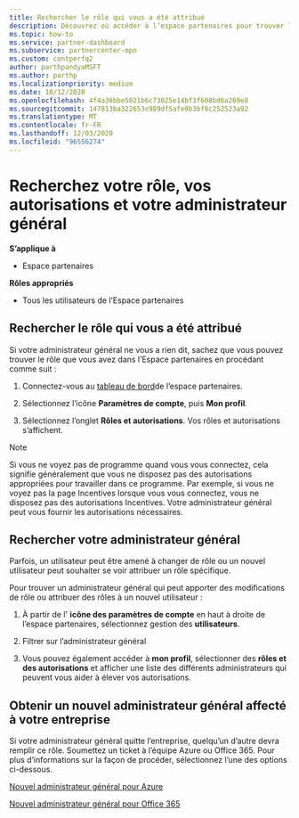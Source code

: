 ```yaml
---
title: Rechercher le rôle qui vous a été attribué
description: Découvrez où accéder à l’espace partenaires pour trouver le rôle que vous avez attribué, vos autorisations et votre administrateur général.
ms.topic: how-to
ms.service: partner-dashboard
ms.subservice: partnercenter-mpn
ms.custom: contperfq2
author: parthpandyaMSFT
ms.author: parthp
ms.localizationpriority: medium
ms.date: 10/12/2020
ms.openlocfilehash: 4f4a36bbe5021b6c73025e14bf3f608bd6a269e8
ms.sourcegitcommit: 147813ba322653c989df5afe0b3bf0c252523a92
ms.translationtype: MT
ms.contentlocale: fr-FR
ms.lasthandoff: 12/03/2020
ms.locfileid: "96556274"
---
```

# <a name="find-your-role-your-permissions-and-your-global-admin"></a>Recherchez votre rôle, vos autorisations et votre administrateur général

**S’applique à**
- Espace partenaires

**Rôles appropriés**

- Tous les utilisateurs de l’Espace partenaires

## <a name="find-the-role-youve-been-assigned"></a>Rechercher le rôle qui vous a été attribué

Si votre administrateur général ne vous a rien dit, sachez que vous pouvez trouver le rôle que vous avez dans l’Espace partenaires en procédant comme suit :

1. Connectez-vous au [tableau de bord](https://partner.microsoft.com/dashboard/home)de l’espace partenaires.

1. Sélectionnez l’icône **Paramètres de compte**, puis **Mon profil**.
 
1. Sélectionnez l’onglet **Rôles et autorisations**. Vos rôles et autorisations s’affichent.
 
>[!Note]
>Si vous ne voyez pas de programme quand vous vous connectez, cela signifie généralement que vous ne disposez pas des autorisations appropriées pour travailler dans ce programme. Par exemple, si vous ne voyez pas la page Incentives lorsque vous vous connectez, vous ne disposez pas des autorisations Incentives. Votre administrateur général peut vous fournir les autorisations nécessaires.

## <a name="find-your-global-admin"></a>Rechercher votre administrateur général

Parfois, un utilisateur peut être amené à changer de rôle ou un nouvel utilisateur peut souhaiter se voir attribuer un rôle spécifique.

Pour trouver un administrateur général qui peut apporter des modifications de rôle ou attribuer des rôles à un nouvel utilisateur : 

1. À partir de l' **icône des paramètres de compte** en haut à droite de l’espace partenaires, sélectionnez gestion des **utilisateurs**.

1. Filtrer sur l’administrateur général

1. Vous pouvez également accéder à **mon profil**, sélectionner des **rôles et des autorisations** et afficher une liste des différents administrateurs qui peuvent vous aider à élever vos autorisations. 


## <a name="get-a-new-global-admin-assigned-to-your-company"></a>Obtenir un nouvel administrateur général affecté à votre entreprise

Si votre administrateur général quitte l’entreprise, quelqu’un d’autre devra remplir ce rôle. Soumettez un ticket à l’équipe Azure ou Office 365. Pour plus d’informations sur la façon de procéder, sélectionnez l’une des options ci-dessous.

[Nouvel administrateur général pour Azure](https://support.microsoft.com/help/4505981/what-to-do-if-the-only-admin-for-your-mpn-program-has-left-the-company)

[Nouvel administrateur général pour Office 365](https://admin.microsoft.com/)


